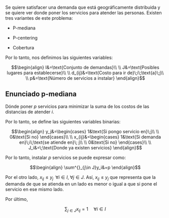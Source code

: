 
Se quiere satisfacer una demanda que está geográficamente distribuida y se quiere ver donde poner los servicios para atender las personas. Existen tres variantes de este problema: 

- P-mediana 

- P-centering 

- Cobertura

Por lo tanto, nos definimos las siguientes variables: 

$$\begin{align}
I&=\text{Conjunto de demandas}\\  \\
J&=\text{Posibles lugares para establecerse}\\  \\
d_{ij}&=\text{Costo para ir de}\;i\;\text{a}\;j\\  \\
p&=\text{Número de servicios a instalar} 
\end{align}$$

## Enunciado p-mediana 

Dónde poner $p$ servicios para minimizar la suma de los costos de las distancias de atender $i$. 

Por lo tanto, se define las siguientes variables binarias: 

$$\begin{align}
y_j&=\begin{cases}
1&\text{Si pongo servicio en}\;j\\  \\
0&\text{Si no} 
\end{cases}\\  \\
x_{ij}&=\begin{cases}
1&\text{Si demanda en}\;i\;\text{se atiende en}\; j\\  \\
0&\text{Si no} 
\end{cases}\\  \\
J_i&=\;\text{Donde ya existen servicios}
\end{align}$$

Por lo tanto, instalar $p$ servicios se puede expresar como: 

$$\begin{align}
\sum^{}_{j\in J}y_i&=p
\end{align}$$

Por el otro lado, $x_{ij}\leq y_j\;\;\forall i\in I,\;\forall j\in J$. Así, $x_{ij}\leq y_j$ que representa que la demanda de que se atienda en un lado es menor o igual a que si pone el servicio en ese mismo lado. 

Por último, 

$$\sum_{j\in J}x_{ij}=1\;\;\;\;\;\forall i\in I$$

